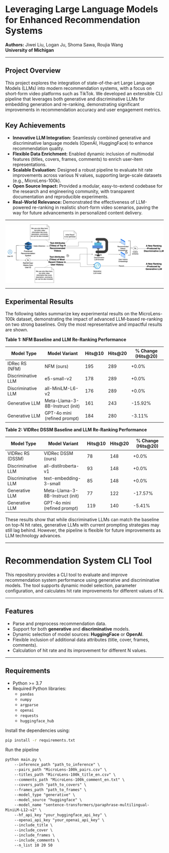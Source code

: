 # Leveraging Large Language Models for Enhanced Recommendation Systems

**Authors:** Jiwei Liu, Logan Ju, Shoma Sawa, Roujia Wang  
**University of Michigan**

---

## Project Overview

This project explores the integration of state-of-the-art Large Language Models (LLMs) into modern recommendation systems, with a focus on short-form video platforms such as TikTok. We developed an extensible CLI pipeline that leverages both generative and discriminative LLMs for embedding generation and re-ranking, demonstrating significant improvements in recommendation accuracy and user engagement metrics.

## Key Achievements

- **Innovative LLM Integration:** Seamlessly combined generative and discriminative language models (OpenAI, HuggingFace) to enhance recommendation quality.
- **Flexible Data Enrichment:** Enabled dynamic inclusion of multimodal features (titles, covers, frames, comments) to enrich user-item representations.
- **Scalable Evaluation:** Designed a robust pipeline to evaluate hit rate improvements across various N values, supporting large-scale datasets (e.g., MicroLens-100k).
- **Open Source Impact:** Provided a modular, easy-to-extend codebase for the research and engineering community, with transparent documentation and reproducible experiments.
- **Real-World Relevance:** Demonstrated the effectiveness of LLM-powered re-ranking in realistic short-form video scenarios, paving the way for future advancements in personalized content delivery.

---

![Pipeline Overview](Pipelines.jpg)

---

## Experimental Results

The following tables summarize key experimental results on the MicroLens-100k dataset, demonstrating the impact of advanced LLM-based re-ranking on two strong baselines. Only the most representative and impactful results are shown.

**Table 1: NFM Baseline and LLM Re-Ranking Performance**

| Model Type         | Model Variant                   | Hits@10 | Hits@20 | % Change (Hits@20) |
|--------------------|---------------------------------|---------|---------|-------------------|
| IDRec RS (NFM)     | NFM (ours)                      |   195   |   289   |      +0.0%        |
| Discriminative LLM | e5-small-v2                     |   178   |   289   |      +0.0%        |
| Discriminative LLM | all-MiniLM-L6-v2                |   176   |   289   |      +0.0%        |
| Generative LLM     | Meta-Llama-3-8B-Instruct (init) |   161   |   243   |     -15.92%       |
| Generative LLM     | GPT-4o mini (refined prompt)    |   184   |   280   |      -3.11%       |

**Table 2: VIDRec DSSM Baseline and LLM Re-Ranking Performance**

| Model Type         | Model Variant                   | Hits@10 | Hits@20 | % Change (Hits@20) |
|--------------------|---------------------------------|---------|---------|-------------------|
| VIDRec RS (DSSM)   | VIDRec DSSM (ours)              |    78   |   148   |      +0.0%        |
| Discriminative LLM | all-distilroberta-v1            |    93   |   148   |      +0.0%        |
| Discriminative LLM | text-embedding-3-small          |    85   |   148   |      +0.0%        |
| Generative LLM     | Meta-Llama-3-8B-Instruct (init) |    77   |   122   |     -17.57%       |
| Generative LLM     | GPT-4o mini (refined prompt)    |   119   |   140   |     -5.41%        |

These results show that while discriminative LLMs can match the baseline on top-N hit rates, generative LLMs with current prompting strategies may still lag behind. However, the pipeline is flexible for future improvements as LLM technology advances.

---

# Recommendation System CLI Tool

This repository provides a CLI tool to evaluate and improve recommendation system performance using generative and discriminative models. The tool supports dynamic model selection, parameter configuration, and calculates hit rate improvements for different values of N.

---

## Features

- Parse and preprocess recommendation data.
- Support for both **generative** and **discriminative** models.
- Dynamic selection of model sources: **HuggingFace** or **OpenAI**.
- Flexible inclusion of additional data attributes (title, cover, frames, comments).
- Calculation of hit rate and its improvement for different N values.

---

## Requirements

- Python >= 3.7
- Required Python libraries:
  - `pandas`
  - `numpy`
  - `argparse`
  - `openai`
  - `requests`
  - `huggingface_hub`

Install the dependencies using:

```bash
pip install -r requirements.txt
```

Run the pipeline
```
python main.py \
    --inference_path "path_to_inference" \
    --pairs_path "MicroLens-100k_pairs.csv" \
    --titles_path "MicroLens-100k_title_en.csv" \
    --comments_path "MicroLens-100k_comment_en.txt" \
    --covers_path "path_to_covers" \
    --frames_path "path_to_frames" \
    --model_type "generative" \
    --model_source "huggingface" \
    --model_name "sentence-transformers/paraphrase-multilingual-MiniLM-L12-v2" \
    --hf_api_key "your_huggingface_api_key" \
    --openai_api_key "your_openai_api_key" \
    --include_title \
    --include_cover \
    --include_frames \
    --include_comments \
    --n_list 10 20 50
```